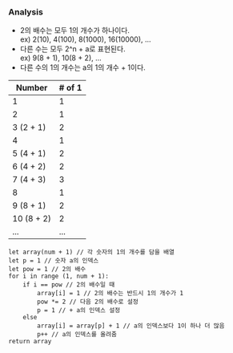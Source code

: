 ### Analysis

- 2의 배수는 모두 1의 개수가 하나이다.  
ex) 2(10), 4(100), 8(1000), 16(10000), ...
- 다른 수는 모두 2^n + a로 표현된다.  
ex) 9(8 + 1), 10(8 + 2), ...
- 다른 수의 1의 개수는 a의 1의 개수 + 1이다.  

| Number     | # of 1 |
|------------|--------|
| 1          | 1      |
| 2          | 1      |
| 3 (2 + 1)  | 2      |
| 4          | 1      |
| 5 (4 + 1)  | 2      |
| 6 (4 + 2)  | 2      |
| 7 (4 + 3)  | 3      |
| 8          | 1      |
| 9 (8 + 1)  | 2      |
| 10 (8 + 2) | 2      |
| ...        | ...    |

```
let array(num + 1) // 각 숫자의 1의 개수를 담을 배열
let p = 1 // 숫자 a의 인덱스
let pow = 1 // 2의 배수
for i in range (1, num + 1):
    if i == pow // 2의 배수일 때
        array[i] = 1 // 2의 배수는 반드시 1의 개수가 1
        pow *= 2 // 다음 2의 배수로 설정
        p = 1 // + a의 인덱스 설정
    else
        array[i] = array[p] + 1 // a의 인덱스보다 1이 하나 더 많음
        p++ // a의 인덱스를 올려줌
return array
```